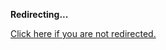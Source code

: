 <!DOCTYPE html>
<html>
<head>
<title>Redirecting...</title>
<link rel="canonical" href="http://mstksg.github.com/inCode/entry/the-hamster-hotel-an-introduction-to-control-theory-2.md"/>
<meta http-equiv="content-type" content="text/html; charset=utf-8" />
<meta http-equiv="refresh" content="0; url=#{destination_path}" />
</head>
<body>
  <p><strong>Redirecting...</strong></p>
  <p><a href='http://mstksg.github.com/inCode/entry/the-hamster-hotel-an-introduction-to-control-theory-2.md'>Click here if you are not redirected.</a></p>
  <script>
    document.location.href = "http://mstksg.github.com/inCode/entry/the-hamster-hotel-an-introduction-to-control-theory-2.md";
  </script>
</body>
</html>
